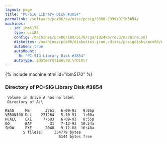 ```yaml
---
layout: page
title: "PC-SIG Library Disk #3854"
permalink: /software/pcx86/sw/misc/pcsig/3000-3999/DISK3854/
machines:
  - id: ibm5170
    type: pcx86
    config: /machines/pcx86/ibm/5170/cga/1024kb/rev3/machine.xml
    diskettes: /machines/pcx86/diskettes.json,/disks/pcsigdisks/pcx86/diskettes.json
    autoGen: true
    autoMount:
      B: "PC-SIG Library Disk #3854"
    autoType: $date\r$time\rB:\rDIR\r
---
```


{% include machine.html id="ibm5170" %}

### Directory of PC-SIG Library Disk #3854

     Volume in drive A has no label
     Directory of A:\

    READ     ME       3761   6-09-93   9:06p
    VBRUN100 DLL    271264   5-10-91   1:00a
    HCALC    EXE     77683   6-09-93   8:55p
    GO       BAT        31   7-13-93  10:54a
    SHOW     EXE      2040   9-12-88  10:48a
            5 file(s)     354779 bytes
                            6144 bytes free
